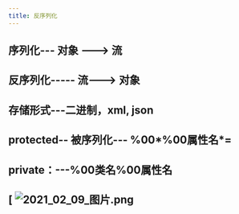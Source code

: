 ```yaml
---
title: 反序列化
---
```


## 序列化--- 对象 ---> 流
## 反序列化----- 流---> 对象
## 存储形式---二进制，xml, json
##
## protected-- 被序列化--- %00*%00属性名*=
## private：---%00类名%00属性名
## [ ![2021_02_09_图片.png](https://cdn.logseq.com/%2F7aa8ab99-753a-4230-847b-43a1c3a3ef4751a686e7-d98b-431c-b1e8-76a7efaa341b2021_02_09_%E5%9B%BE%E7%89%87.png?Expires=4766470978&Signature=fecJb37qgNHDhXT8FC56ygD3CTaLkjMo~VmNmEi3ZVWXa-cQsutK2aaXMUvLGoPQeXytWAN~YnZcQI3N1picJRclvI~rhF4Fw4zPuSoCSNw9tJhlLQXiKqdbEl7mzyQ54QjDa0tgiqwJ98mqwWvfF1BBaKI7abVD6TJycuIC8ges2dhbvdCrIXfrMJFnxxEuyiRqjtBzaH23LCB-VqMecJM4u4ErC0fwaLJSWbpSCSBnozSleZYROG0vRG4Y7Y~nOesupAYHMz-WOXiqtebb5tKwHSfCB3QIPhQNaIXgFRbrgRDA~S4ECa84cqyktEbnUmH5BklcE0M5atNJLH7i3g__&Key-Pair-Id=APKAJE5CCD6X7MP6PTEA)
##
##
